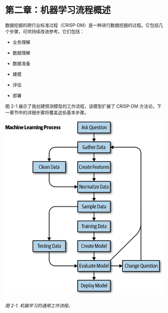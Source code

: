# 第二章：机器学习流程概述

数据挖掘的跨行业标准过程（CRISP-DM）是一种进行数据挖掘的过程。它包括几个步骤，可供持续改进参考。它们包括：

+   业务理解

+   数据理解

+   数据准备

+   建模

+   评估

+   部署

图 2-1 展示了我创建预测模型的工作流程，该模型扩展了 CRISP-DM 方法论。下一章节中的详细步骤将覆盖这些基本步骤。

![机器学习的通用工作流程。](img/mlpr_0201.png)

###### 图 2-1\. 机器学习的通用工作流程。
